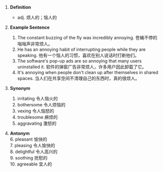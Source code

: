 1. **Definition**  
   - adj. 烦人的；恼人的  

2. **Example Sentence**  
   1. The constant buzzing of the fly was incredibly annoying. 苍蝇不停的嗡嗡声非常烦人。  
   2. He has an annoying habit of interrupting people while they are speaking. 他有一个恼人的习惯，喜欢在别人说话时打断他们。  
   3. The software's pop-up ads are so annoying that many users uninstalled it. 软件的弹窗广告非常烦人，许多用户因此卸载了它。  
   4. It's annoying when people don't clean up after themselves in shared spaces. 当人们在共享空间不清理自己的东西时，真的很烦人。  

3. **Synonym**  
   1. irritating 令人恼火的  
   2. bothersome 令人烦恼的  
   3. vexing 令人恼怒的  
   4. troublesome 麻烦的  
   5. aggravating 激怒的  

4. **Antonym**  
   6. pleasant 愉快的  
   7. pleasing 令人愉快的  
   8. delightful 令人高兴的  
   9. soothing 抚慰的  
   10. agreeable 宜人的